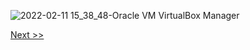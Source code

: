 ![2022-02-11 15_38_48-Oracle VM VirtualBox Manager](https://user-images.githubusercontent.com/55657279/153583944-9b11cf64-401e-40e4-bc75-d6e227e3310f.png)

[Next >>](16.md)
